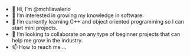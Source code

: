 - 👋 Hi, I’m @mchllavalerio
- 👀 I’m interested in growing my knowledge in software.
- 🌱 I’m currently learning C++ and object oriented programming so I can start mini projects.
- 💞️ I’m looking to collaborate on any type of beginner projects that can help me grow in the industry.
- 📫 How to reach me ...

<!---
mchllavalerio/mchllavalerio is a ✨ special ✨ repository because its `README.md` (this file) appears on your GitHub profile.
You can click the Preview link to take a look at your changes.
--->
